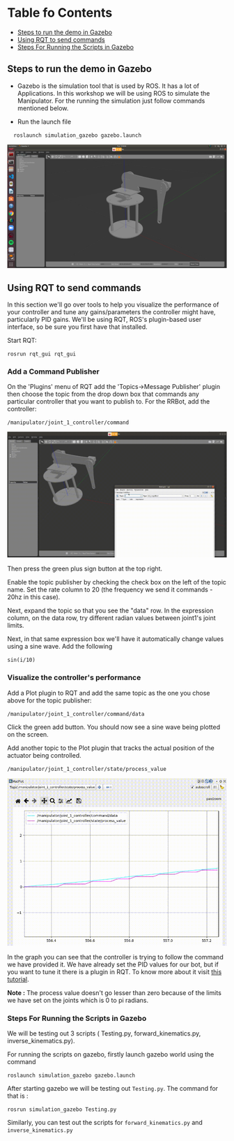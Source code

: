 # Table fo Contents
* [Steps to run the demo in Gazebo](#steps-to-run-the-demo-in-gazebo) 
* [Using RQT to send commands](#using-rqt-to-send-commands)
* [Steps For Running the Scripts in Gazebo](#steps-for-running-the-scripts-in-gazebo)

## Steps to run the demo in Gazebo
* Gazebo is the simulation tool that is used by ROS. It has a lot of Applications. In this workshop we will be using ROS to simulate the Manipulator. For the running the simulation just follow commands mentioned below.

*  Run the launch file
```
  roslaunch simulation_gazebo gazebo.launch 
```

<p align="center">
  <img src="../assets/gazebo.png" width="800"/>
</p>

## Using RQT to send commands
In this section we'll go over tools to help you visualize the performance of your controller and tune any gains/parameters the controller might have, particularly PID gains. We'll be using RQT, ROS's plugin-based user interface, so be sure you first have that installed.

Start RQT:

```
rosrun rqt_gui rqt_gui
```
### Add a Command Publisher
On the 'Plugins' menu of RQT add the 'Topics->Message Publisher' plugin then choose the topic from the drop down box that commands any particular controller that you want to publish to. For the RRBot, add the controller:

```
/manipulator/joint_1_controller/command
```
<p align="center">
  <img src="../assets/Control_bot.gif"/>
</p>

Then press the green plus sign button at the top right.

Enable the topic publisher by checking the check box on the left of the topic name. Set the rate column to 20 (the frequency we send it commands - 20hz in this case).

Next, expand the topic so that you see the "data" row. In the expression column, on the data row, try different radian values between joint1's joint limits.

Next, in that same expression box we'll have it automatically change values using a sine wave. Add the following

```
sin(i/10)
```

### Visualize the controller's performance
Add a Plot plugin to RQT and add the same topic as the one you chose above for the topic publisher:

```
/manipulator/joint_1_controller/command/data
```

Click the green add button. You should now see a sine wave being plotted on the screen.

Add another topic to the Plot plugin that tracks the actual position of the actuator being controlled.

```
/manipulator/joint_1_controller/state/process_value
```
<p align="center">
  <img src="../assets/Sin_Wave.gif" width="800"/>
</p>

In the graph you can see that the controller is trying to follow the command we have provided it. We have already set the PID values for our bot, but if you want to tune it there is a plugin in RQT. To know more about it visit [this tutorial](http://gazebosim.org/tutorials/?tut=ros_control#TunethePIDgains). 

**Note :** The process value doesn't go lesser than zero because of the limits we have set on the joints which is 0 to pi radians.

### Steps For Running the Scripts in Gazebo
We will be testing out 3 scripts ( Testing.py, forward_kinematics.py, inverse_kinematics.py).

For running the scripts on gazebo, firstly launch gazebo world using the command

```
roslaunch simulation_gazebo gazebo.launch
```

After starting gazebo we will be testing out `Testing.py`. The command for that is :

```
rosrun simulation_gazebo Testing.py
```
Similarly, you can test out the scripts for  `forward_kinematics.py` and `inverse_kinematics.py`
